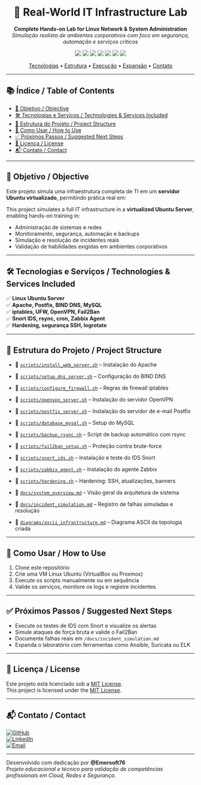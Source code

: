 <h1 align="center">🧠 Real-World IT Infrastructure Lab</h1>

<p align="center">
  <strong>Complete Hands-on Lab for Linux Network & System Administration</strong><br>
  <em>Simulação realista de ambientes corporativos com foco em segurança, automação e serviços críticos</em>
</p>

<p align="center">
  <img src="https://img.shields.io/badge/OS-Ubuntu%20Server-E95420?logo=ubuntu&logoColor=white"/>
  <img src="https://img.shields.io/badge/Firewall-iptables%20%7C%20UFW-blue?logo=gnu-bash"/>
  <img src="https://img.shields.io/badge/VPN-OpenVPN-orange?logo=openvpn"/>
  <img src="https://img.shields.io/badge/Monitoring-Zabbix-red?logo=zabbix"/>
  <img src="https://img.shields.io/badge/Database-MySQL%20%7C%20MariaDB-blue?logo=mysql"/>
  <img src="https://img.shields.io/badge/Email-Postfix-yellow?logo=maildotru"/>
  <img src="https://img.shields.io/badge/License-MIT-green"/>
</p>

<p align="center">
  <a href="#️-tecnologias-e-serviços--technologies--services-included">Tecnologias</a> •
  <a href="#-estrutura-do-projeto--project-structure">Estrutura</a> •
  <a href="#-como-usar--how-to-use">Execução</a> •
  <a href="#-próximos-passos--suggested-next-steps">Expansão</a> •
  <a href="#-contato--contact">Contato</a>
</p>

---

## 📚 Índice / Table of Contents

- [🎯 Objetivo / Objective](#-objetivo--objective)  
- [🛠️ Tecnologias e Serviços / Technologies & Services Included](#️-tecnologias-e-serviços--technologies--services-included)  
- [📁 Estrutura do Projeto / Project Structure](#-estrutura-do-projeto--project-structure)  
- [🚀 Como Usar / How to Use](#-como-usar--how-to-use)  
- [✅ Próximos Passos / Suggested Next Steps](#-próximos-passos--suggested-next-steps)  
- [📄 Licença / License](#-licença--license)  
- [📬 Contato / Contact](#-contato--contact)

---

## 🎯 Objetivo / Objective

Este projeto simula uma infraestrutura completa de TI em um **servidor Ubuntu virtualizado**, permitindo prática real em:

This project simulates a full IT infrastructure in a **virtualized Ubuntu Server**, enabling hands-on training in:

- Administração de sistemas e redes  
- Monitoramento, segurança, automação e backups  
- Simulação e resolução de incidentes reais  
- Validação de habilidades exigidas em ambientes corporativos  

---

## 🛠️ Tecnologias e Serviços / Technologies & Services Included

✅ **Linux Ubuntu Server**  
✅ **Apache, Postfix, BIND DNS, MySQL**  
✅ **iptables, UFW, OpenVPN, Fail2Ban**  
✅ **Snort IDS, rsync, cron, Zabbix Agent**  
✅ **Hardening, segurança SSH, logrotate**

---

## 📁 Estrutura do Projeto / Project Structure

- 📄 [`scripts/install_web_server.sh`](./scripts/install_web_server.sh) – Instalação do Apache  
- 📄 [`scripts/setup_dns_server.sh`](./scripts/setup_dns_server.sh) – Configuração do BIND DNS  
- 📄 [`scripts/configure_firewall.sh`](./scripts/configure_firewall.sh) – Regras de firewall iptables  
- 📄 [`scripts/openvpn_server.sh`](./scripts/openvpn_server.sh) – Instalação do servidor OpenVPN  
- 📄 [`scripts/postfix_server.sh`](./scripts/postfix_server.sh) – Instalação do servidor de e-mail Postfix  
- 📄 [`scripts/database_mysql.sh`](./scripts/database_mysql.sh) – Setup do MySQL  
- 📄 [`scripts/backup_rsync.sh`](./scripts/backup_rsync.sh) – Script de backup automático com rsync  
- 📄 [`scripts/fail2ban_setup.sh`](./scripts/fail2ban_setup.sh) – Proteção contra brute-force  
- 📄 [`scripts/snort_ids.sh`](./scripts/snort_ids.sh) – Instalação e teste do IDS Snort  
- 📄 [`scripts/zabbix_agent.sh`](./scripts/zabbix_agent.sh) – Instalação do agente Zabbix  
- 📄 [`scripts/hardening.sh`](./scripts/hardening.sh) – Hardening: SSH, atualizações, banners  

- 📝 [`docs/system_overview.md`](./docs/system_overview.md) – Visão geral da arquitetura de sistema  
- 📝 [`docs/incident_simulation.md`](./docs/incident_simulation.md) – Registro de falhas simuladas e resolução  

- 📝 [`diagrams/ascii_infrastructure.md`](./diagrams/ascii_infrastructure.md) – Diagrama ASCII da topologia criada

---

## 🚀 Como Usar / How to Use

1. Clone este repositório  
2. Crie uma VM Linux Ubuntu (VirtualBox ou Proxmox)  
3. Execute os scripts manualmente ou em sequência  
4. Valide os serviços, monitore os logs e registre incidentes

---

## ✅ Próximos Passos / Suggested Next Steps

- Execute os testes de IDS com Snort e visualize os alertas  
- Simule ataques de força bruta e valide o Fail2Ban  
- Documente falhas reais em `/docs/incident_simulation.md`  
- Expanda o laboratório com ferramentas como Ansible, Suricata ou ELK

---

## 📄 Licença / License

Este projeto está licenciado sob a [MIT License](./LICENSE).  
This project is licensed under the [MIT License](./LICENSE).

---

## 📬 Contato / Contact

[![GitHub](https://img.shields.io/badge/GitHub-Emersoft76-181717?logo=github)](https://github.com/Emersoft76)  
[![LinkedIn](https://img.shields.io/badge/LinkedIn-Perfil-blue?logo=linkedin)](https://www.linkedin.com/in/emersoft-it/)  
[![Email](https://img.shields.io/badge/Email-Contate_me-red?logo=gmail)](emersoft@outlook.pt)

---

Desenvolvido com dedicação por **@Emersoft76**  
_Projeto educacional e técnico para validação de competências profissionais em Cloud, Redes e Segurança._
